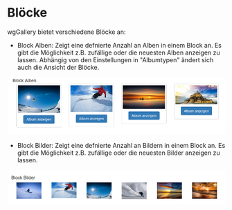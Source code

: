 # Blöcke

wgGallery bietet verschiedene Blöcke an:

* Block Alben: Zeigt eine defnierte Anzahl an Alben in einem Block an. Es gibt die Möglichkeit z.B. zufällige oder die neuesten Alben anzeigen zu lassen. Abhängig von den Einstellungen in "Albumtypen" ändert sich auch die Ansicht der Blöcke. 

![Example: Block Alben - Darstellung &quot;Bootstrap cards&quot;](../.gitbook/assets/blocks1_de.png)

* Block Bilder: Zeigt eine defnierte Anzahl an Bildern in einem Block an. Es gibt die Möglichkeit z.B. zufällige oder die neuesten Bilder anzeigen zu lassen.

![Example: Block Bilder - Darstellung &quot;default&quot; ](../.gitbook/assets/blocks2_de.png)

